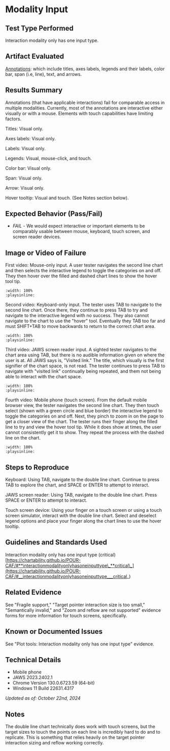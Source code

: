 # Modality Input

## Test Type Performed

Interaction modality only has one input type.

## Artifact Evaluated

[Annotations](https://docs.bokeh.org/en/latest/docs/user_guide/interaction.html): which include titles, axes labels, legends and their labels, color bar, span (i.e, line), text, and arrows.

## Results Summary

Annotations (that have applicable interactions) fail for comparable access in multiple modalities. Currently, most of the annotations are interactive either visually or with a mouse. Elements with touch capabilities have limiting factors.

Titles: Visual only.

Axes labels: Visual only.

Labels: Visual only.

Legends: Visual, mouse-click, and touch.

Color bar: Visual only.

Span: Visual only.

Arrow: Visual only.

Hover tooltip: Visual and touch. (See Notes section below).

## Expected Behavior (Pass/Fail)

- _FAIL_ - We would expect interactive or important elements to be comparably usable between mouse, keyboard, touch screen, and screen reader devices.

## Image or Video of Failure

First video: Mouse-only input.
A user tester navigates the second line chart and then selects the interactive legend to toggle the categories on and off. They then hover over the filled and dashed chart lines to show the hover tool tip.

```{video} ./assets/annotations_modality-input_mouse.mp4
:width: 100%
:playsinline:
```

Second video: Keyboard-only input.
The tester uses TAB to navigate to the second line chart. Once there, they continue to press TAB to try and navigate to the interactive legend with no success. They also cannot navigate to the chart to use the "hover" tool. Eventually they TAB too far and must SHIFT+TAB to move backwards to return to the correct chart area.

```{video} ./assets/annotations_modality-input_keyboard.mp4
:width: 100%
:playsinline:
```

Third video: JAWS screen reader input.
A sighted tester navigates to the chart area using TAB, but there is no audible information given on where the user is at. All JAWS says is, "Visited link." The title, which visually is the first signifier of the chart space, is not read. The tester continues to press TAB to navigate with "visited link" continually being repeated, and them not being able to interact with the chart space.

```{video} ./assets/annotations_visual-only.mp4
:width: 100%
:playsinline:
```

Fourth video: Mobile phone (touch screen).
From the default mobile browser view, the tester navigates the second line chart. They then touch select (shown with a green circle and blue border) the interactive legend to toggle the categories on and off. Next, they pinch to zoom in on the page to get a closer view of the chart. The tester runs their finger along the filled line to try and view the hover tool tip. While it does show at times, the user cannot consistently get it to show. They repeat the process with the dashed line on the chart.

```{video} ./assets/annotations_modality-input_Mobile.mp4
:width: 100%
:playsinline:
```

## Steps to Reproduce

Keyboard: Using TAB, navigate to the double line chart. Continue to press TAB to explore the chart, and SPACE or ENTER to attempt to interact.

JAWS screen reader: Using TAB, navigate to the double line chart. Press SPACE or ENTER to attempt to interact.

Touch screen device: Using your finger on a touch screen or using a touch screen simulator, interact with the double line chart. Select and deselect legend options and place your finger along the chart lines to use the hover tooltip.

## Guidelines and Standards Used

Interaction modality only has one input type (critical) [https://chartability.github.io/POUR-CAF/#**interactionmodalityonlyhasoneinputtype\_**critical\_](https://chartability.github.io/POUR-CAF/#__interactionmodalityonlyhasoneinputtype___critical_)

## Related Evidence

See "Fragile support," "Target pointer interaction size is too small," "Semantically invalid," and "Zoom and reflow are not supported" evidence forms for more information for touch screens, specifically.

## Known or Documented Issues

See "Plot tools: Interaction modality only has one input type" evidence.

## Technical Details

- Mobile phone
- JAWS 2023.2402.1
- Chrome Version 130.0.6723.59 (64-bit)
- Windows 11 Build 22631.4317

_Updated as of: October 22nd, 2024_

## Notes

The double line chart technically does work with touch screens, but the target sizes to touch the points on each line is incredibly hard to do and to replicate. This is something that relies heavily on the target pointer interaction sizing and reflow working correctly.
